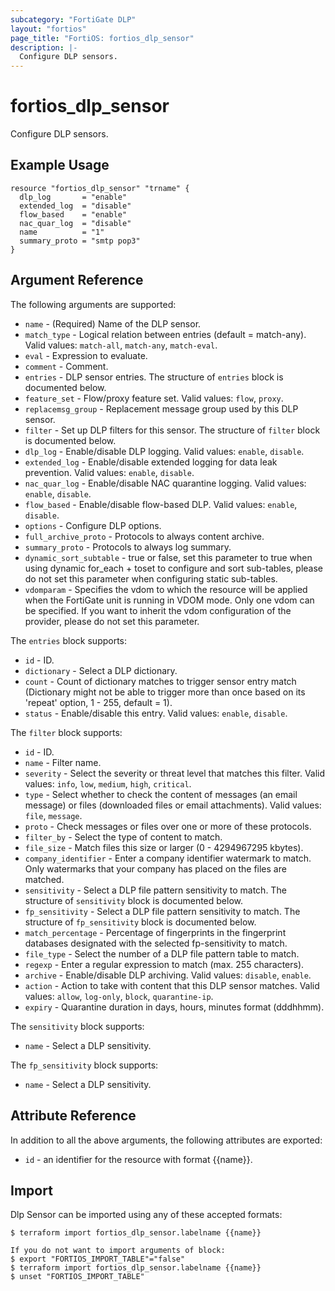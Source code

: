 ```yaml
---
subcategory: "FortiGate DLP"
layout: "fortios"
page_title: "FortiOS: fortios_dlp_sensor"
description: |-
  Configure DLP sensors.
---
```


# fortios_dlp_sensor
Configure DLP sensors.

## Example Usage

```hcl
resource "fortios_dlp_sensor" "trname" {
  dlp_log       = "enable"
  extended_log  = "disable"
  flow_based    = "enable"
  nac_quar_log  = "disable"
  name          = "1"
  summary_proto = "smtp pop3"
}
```

## Argument Reference

The following arguments are supported:

* `name` - (Required) Name of the DLP sensor.
* `match_type` - Logical relation between entries (default = match-any). Valid values: `match-all`, `match-any`, `match-eval`.
* `eval` - Expression to evaluate.
* `comment` - Comment.
* `entries` - DLP sensor entries. The structure of `entries` block is documented below.
* `feature_set` - Flow/proxy feature set. Valid values: `flow`, `proxy`.
* `replacemsg_group` - Replacement message group used by this DLP sensor.
* `filter` - Set up DLP filters for this sensor. The structure of `filter` block is documented below.
* `dlp_log` - Enable/disable DLP logging. Valid values: `enable`, `disable`.
* `extended_log` - Enable/disable extended logging for data leak prevention. Valid values: `enable`, `disable`.
* `nac_quar_log` - Enable/disable NAC quarantine logging. Valid values: `enable`, `disable`.
* `flow_based` - Enable/disable flow-based DLP. Valid values: `enable`, `disable`.
* `options` - Configure DLP options.
* `full_archive_proto` - Protocols to always content archive.
* `summary_proto` - Protocols to always log summary.
* `dynamic_sort_subtable` - true or false, set this parameter to true when using dynamic for_each + toset to configure and sort sub-tables, please do not set this parameter when configuring static sub-tables.
* `vdomparam` - Specifies the vdom to which the resource will be applied when the FortiGate unit is running in VDOM mode. Only one vdom can be specified. If you want to inherit the vdom configuration of the provider, please do not set this parameter.

The `entries` block supports:

* `id` - ID.
* `dictionary` - Select a DLP dictionary.
* `count` - Count of dictionary matches to trigger sensor entry match (Dictionary might not be able to trigger more than once based on its 'repeat' option, 1 - 255, default = 1).
* `status` - Enable/disable this entry. Valid values: `enable`, `disable`.

The `filter` block supports:

* `id` - ID.
* `name` - Filter name.
* `severity` - Select the severity or threat level that matches this filter. Valid values: `info`, `low`, `medium`, `high`, `critical`.
* `type` - Select whether to check the content of messages (an email message) or files (downloaded files or email attachments).  Valid values: `file`, `message`.
* `proto` - Check messages or files over one or more of these protocols.
* `filter_by` - Select the type of content to match.
* `file_size` - Match files this size or larger (0 - 4294967295 kbytes).
* `company_identifier` - Enter a company identifier watermark to match. Only watermarks that your company has placed on the files are matched.
* `sensitivity` - Select a DLP file pattern sensitivity to match. The structure of `sensitivity` block is documented below.
* `fp_sensitivity` - Select a DLP file pattern sensitivity to match. The structure of `fp_sensitivity` block is documented below.
* `match_percentage` - Percentage of fingerprints in the fingerprint databases designated with the selected fp-sensitivity to match.
* `file_type` - Select the number of a DLP file pattern table to match.
* `regexp` - Enter a regular expression to match (max. 255 characters).
* `archive` - Enable/disable DLP archiving. Valid values: `disable`, `enable`.
* `action` - Action to take with content that this DLP sensor matches. Valid values: `allow`, `log-only`, `block`, `quarantine-ip`.
* `expiry` - Quarantine duration in days, hours, minutes format (dddhhmm).

The `sensitivity` block supports:

* `name` - Select a DLP sensitivity.

The `fp_sensitivity` block supports:

* `name` - Select a DLP sensitivity.


## Attribute Reference

In addition to all the above arguments, the following attributes are exported:
* `id` - an identifier for the resource with format {{name}}.

## Import

Dlp Sensor can be imported using any of these accepted formats:
```
$ terraform import fortios_dlp_sensor.labelname {{name}}

If you do not want to import arguments of block:
$ export "FORTIOS_IMPORT_TABLE"="false"
$ terraform import fortios_dlp_sensor.labelname {{name}}
$ unset "FORTIOS_IMPORT_TABLE"
```
